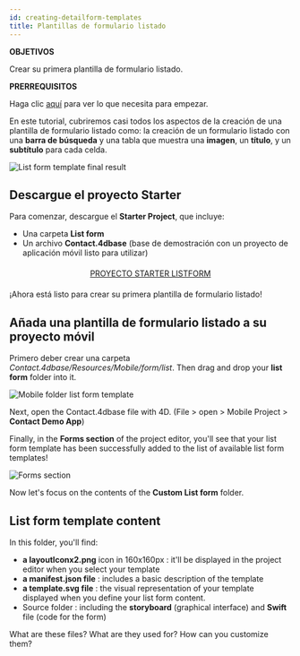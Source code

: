 ```yaml
---
id: creating-detailform-templates
title: Plantillas de formulario listado
---
```


<div class = "objectives"> 

**OBJETIVOS**

Crear su primera plantilla de formulario listado.</div> <div class = "prerequisites"> 

**PRERREQUISITOS**

Haga clic [aquí](prerequisites.html) para ver lo que necesita para empezar.</div> 

En este tutorial, cubriremos casi todos los aspectos de la creación de una plantilla de formulario listado como: la creación de un formulario listado con una **barra de búsqueda** y una tabla que muestra una **imagen**, un **título**, y un **subtítulo** para cada celda.

![List form template final result](assets/en/custom-listform/custom-template-final-result.png)

## Descargue el proyecto Starter

Para comenzar, descargue el **Starter Project**, que incluye:

* Una carpeta **List form** 
* Un archivo **Contact.4dbase** (base de demostración con un proyecto de aplicación móvil listo para utilizar)

<div style="text-align: center; margin-top: 20px; margin-bottom: 20px">
  <p>
    

<a class="button"
href="../assets/en/custom-listform/CustomListFormStarterProject.zip">PROYECTO STARTER LISTFORM</a>

  </p>
</div>

¡Ahora está listo para crear su primera plantilla de formulario listado!

## Añada una plantilla de formulario listado a su proyecto móvil

Primero deber crear una carpeta *Contact.4dbase/Resources/Mobile/form/list*. Then drag and drop your **list form** folder into it.

![Mobile folder list form template](assets/en/custom-listform/mobile-folder-custom-template.png)

Next, open the Contact.4dbase file with 4D. (File > open > Mobile Project > **Contact Demo App**)

Finally, in the **Forms section** of the project editor, you'll see that your list form template has been successfully added to the list of available list form templates!

![Forms section](assets/en/custom-listform/custom-listform-template.png)

Now let's focus on the contents of the **Custom List form** folder.

## List form template content

In this folder, you'll find:

* **a layoutIconx2.png** icon in 160x160px : it'll be displayed in the project editor when you select your template
* **a manifest.json file** : includes a basic description of the template
* **a template.svg file** : the visual representation of your template displayed when you define your list form content.
* Source folder : including the **storyboard** (graphical interface) and **Swift** file (code for the form)

What are these files? What are they used for? How can you customize them?